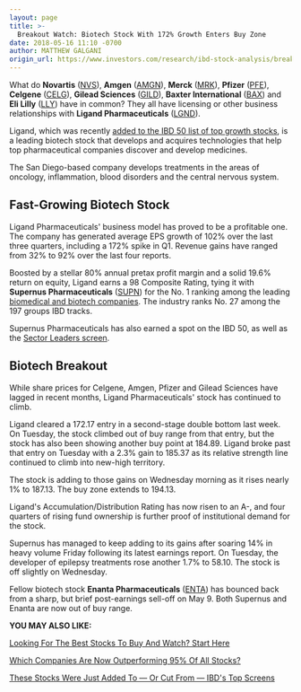 ```yaml
---
layout: page
title: >-
  Breakout Watch: Biotech Stock With 172% Growth Enters Buy Zone
date: 2018-05-16 11:10 -0700
author: MATTHEW GALGANI
origin_url: https://www.investors.com/research/ibd-stock-analysis/breakout-biotech-stock-ligand-merck-celgene-gilead/
---
```





What do **Novartis** ([NVS](https://research.investors.com/quote.aspx?symbol=NVS)), **Amgen** ([AMGN](https://research.investors.com/quote.aspx?symbol=AMGN)), **Merck** ([MRK](https://research.investors.com/quote.aspx?symbol=MRK)), **Pfizer** ([PFE](https://research.investors.com/quote.aspx?symbol=PFE)), **Celgene** ([CELG](https://research.investors.com/quote.aspx?symbol=CELG)), **Gilead Sciences** ([GILD](https://research.investors.com/quote.aspx?symbol=GILD)), **Baxter International** ([BAX](https://research.investors.com/quote.aspx?symbol=BAX)) and **Eli Lilly** ([LLY](https://research.investors.com/quote.aspx?symbol=LLY)) have in common? They all have licensing or other business relationships with **Ligand Pharmaceuticals** ([LGND](https://research.investors.com/quote.aspx?symbol=LGND)).




Ligand, which was recently [added to the IBD 50 list of top growth stocks](https://www.investors.com/stock-lists/todays-best-growth-stocks-include-a-couple-of-pharmaceuticals-ligand-and-supernus/), is a leading biotech stock that develops and acquires technologies that help top pharmaceutical companies discover and develop medicines.


The San Diego-based company develops treatments in the areas of oncology, inflammation, blood disorders and the central nervous system.


Fast-Growing Biotech Stock
--------------------------


Ligand Pharmaceuticals' business model has proved to be a profitable one. The company has generated average EPS growth of 102% over the last three quarters, including a 172% spike in Q1. Revenue gains have ranged from 32% to 92% over the last four reports.


Boosted by a stellar 80% annual pretax profit margin and a solid 19.6% return on equity, Ligand earns a 98 Composite Rating, tying it with **Supernus Pharmaceuticals** ([SUPN](https://research.investors.com/quote.aspx?symbol=SUPN)) for the No. 1 ranking among the leading [biomedical and biotech companies](https://www.investors.com/news/technology/biotech-and-pharma-industry-and-stock-news-merk-bristol-myers-amgn-gilead/). The industry ranks No. 27 among the 197 groups IBD tracks.


Supernus Pharmaceuticals has also earned a spot on the IBD 50, as well as the [Sector Leaders screen](https://www.investors.com/ibd-videos/?cvid=3299381).


Biotech Breakout
----------------


While share prices for Celgene, Amgen, Pfizer and Gilead Sciences have lagged in recent months, Ligand Pharmaceuticals' stock has continued to climb.


Ligand cleared a 172.17 entry in a second-stage double bottom last week. On Tuesday, the stock climbed out of buy range from that entry, but the stock has also been showing another buy point at 184.89. Ligand broke past that entry on Tuesday with a 2.3% gain to 185.37 as its relative strength line continued to climb into new-high territory.


The stock is adding to those gains on Wednesday morning as it rises nearly 1% to 187.13. The buy zone extends to 194.13.


Ligand's Accumulation/Distribution Rating has now risen to an A-, and four quarters of rising fund ownership is further proof of institutional demand for the stock.


Supernus has managed to keep adding to its gains after soaring 14% in heavy volume Friday following its latest earnings report. On Tuesday, the developer of epilepsy treatments rose another 1.7% to 58.10. The stock is off slightly on Wednesday.


Fellow biotech stock **Enanta Pharmaceuticals** ([ENTA](https://research.investors.com/quote.aspx?symbol=ENTA)) has bounced back from a sharp, but brief post-earnings sell-off on May 9. Both Supernus and Enanta are now out of buy range.


**YOU MAY ALSO LIKE:**


[Looking For The Best Stocks To Buy And Watch? Start Here](https://www.investors.com/how-to-invest/investors-corner/looking-for-the-best-stocks-to-buy-and-watch-start-here/)


[Which Companies Are Now Outperforming 95% Of All Stocks?](https://www.investors.com/ibd-data-stories/companies-now-outperforming-95-of-all-stocks/)


[These Stocks Were Just Added To — Or Cut From — IBD's Top Screens](https://www.investors.com/stock-lists/best-growth-stocks-buy-watch-ibd-stock-lists/)




